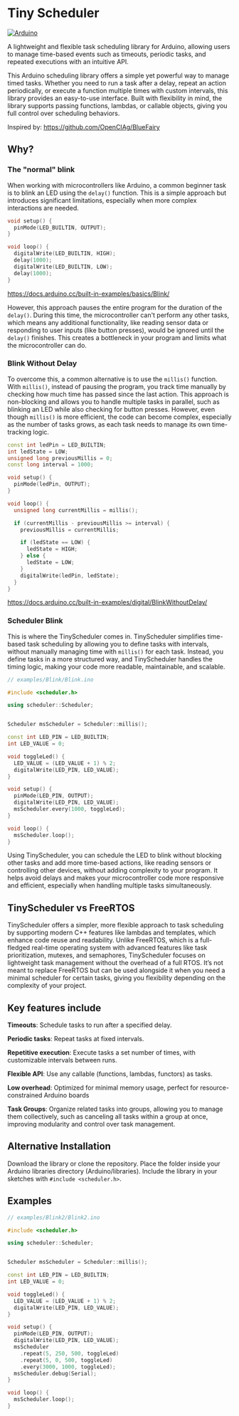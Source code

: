 # Tiny Scheduler

[![Arduino](https://img.shields.io/badge/-Arduino-00979D?style=for-the-badge&logo=Arduino&logoColor=white)](https://www.arduino.cc/reference/en/libraries/tinyscheduler/)

A lightweight and flexible task scheduling library for Arduino, allowing users to manage time-based events such as timeouts, periodic tasks, and repeated executions with an intuitive API.

This Arduino scheduling library offers a simple yet powerful way to manage timed tasks. Whether you need to run a task after a delay, repeat an action periodically, or execute a function multiple times with custom intervals, this library provides an easy-to-use interface. Built with flexibility in mind, the library supports passing functions, lambdas, or callable objects, giving you full control over scheduling behaviors.

Inspired by: <https://github.com/OpenCIAg/BlueFairy>

## Why?

### The "normal" blink

When working with microcontrollers like Arduino, a common beginner task is to blink an LED using the `delay()` function.
This is a simple approach but introduces significant limitations, especially when more complex interactions are needed.

```cpp
void setup() {
  pinMode(LED_BUILTIN, OUTPUT);
}

void loop() {
  digitalWrite(LED_BUILTIN, HIGH); 
  delay(1000);                     
  digitalWrite(LED_BUILTIN, LOW);  
  delay(1000);                     
}
```

<https://docs.arduino.cc/built-in-examples/basics/Blink/>

However, this approach pauses the entire program for the duration of the `delay()`.
During this time, the microcontroller can't perform any other tasks, which means any additional functionality, like reading sensor data or responding to user inputs (like button presses), would be ignored until the `delay()` finishes.
This creates a bottleneck in your program and limits what the microcontroller can do.

### Blink Without Delay

To overcome this, a common alternative is to use the `millis()` function. With `millis()`, instead of pausing the program, you track time manually by checking how much time has passed since the last action.
This approach is non-blocking and allows you to handle multiple tasks in parallel, such as blinking an LED while also checking for button presses.
However, even though `millis()` is more efficient, the code can become complex, especially as the number of tasks grows, as each task needs to manage its own time-tracking logic.

```cpp
const int ledPin = LED_BUILTIN;
int ledState = LOW;
unsigned long previousMillis = 0;
const long interval = 1000;

void setup() {
  pinMode(ledPin, OUTPUT);
}

void loop() {
  unsigned long currentMillis = millis();

  if (currentMillis - previousMillis >= interval) {
    previousMillis = currentMillis;

    if (ledState == LOW) {
      ledState = HIGH;
    } else {
      ledState = LOW;
    }
    digitalWrite(ledPin, ledState);
  }
}
```

<https://docs.arduino.cc/built-in-examples/digital/BlinkWithoutDelay/>

### Scheduler Blink

This is where the TinyScheduler comes in.
TinyScheduler simplifies time-based task scheduling by allowing you to define tasks with intervals, without manually managing time with `millis()` for each task.
Instead, you define tasks in a more structured way, and TinyScheduler handles the timing logic, making your code more readable, maintainable, and scalable.

```cpp
// examples/Blink/Blink.ino

#include <scheduler.h>

using scheduler::Scheduler;


Scheduler msScheduler = Scheduler::millis();

const int LED_PIN = LED_BUILTIN;
int LED_VALUE = 0;

void toggleLed() {
  LED_VALUE = (LED_VALUE + 1) % 2;
  digitalWrite(LED_PIN, LED_VALUE);
}

void setup() {
  pinMode(LED_PIN, OUTPUT);
  digitalWrite(LED_PIN, LED_VALUE);
  msScheduler.every(1000, toggleLed);
}

void loop() {
  msScheduler.loop();
}
```

Using TinyScheduler, you can schedule the LED to blink without blocking other tasks and add more time-based actions, like reading sensors or controlling other devices, without adding complexity to your program.
It helps avoid delays and makes your microcontroller code more responsive and efficient, especially when handling multiple tasks simultaneously.

## TinyScheduler vs FreeRTOS

TinyScheduler offers a simpler, more flexible approach to task scheduling by supporting modern C++ features like lambdas and templates, which enhance code reuse and readability.
Unlike FreeRTOS, which is a full-fledged real-time operating system with advanced features like task prioritization, mutexes, and semaphores, TinyScheduler focuses on lightweight task management without the overhead of a full RTOS.
It’s not meant to replace FreeRTOS but can be used alongside it when you need a minimal scheduler for certain tasks, giving you flexibility depending on the complexity of your project.

## Key features include

**Timeouts**: Schedule tasks to run after a specified delay.

**Periodic tasks**: Repeat tasks at fixed intervals.

**Repetitive execution**: Execute tasks a set number of times, with customizable intervals between runs.

**Flexible API**: Use any callable (functions, lambdas, functors) as tasks.

**Low overhead**: Optimized for minimal memory usage, perfect for resource-constrained Arduino boards

**Task Groups**: Organize related tasks into groups, allowing you to manage them collectively, such as canceling all tasks within a group at once, improving modularity and control over task management.

## Alternative Installation

Download the library or clone the repository.
Place the folder inside your Arduino libraries directory (Arduino/libraries).
Include the library in your sketches with `#include <scheduler.h>`.

## Examples

```cpp
// examples/Blink2/Blink2.ino

#include <scheduler.h>

using scheduler::Scheduler;


Scheduler msScheduler = Scheduler::millis();

const int LED_PIN = LED_BUILTIN;
int LED_VALUE = 0;

void toggleLed() {
  LED_VALUE = (LED_VALUE + 1) % 2;
  digitalWrite(LED_PIN, LED_VALUE);
}

void setup() {
  pinMode(LED_PIN, OUTPUT);
  digitalWrite(LED_PIN, LED_VALUE);
  msScheduler
    .repeat(5, 250, 500, toggleLed)
    .repeat(5, 0, 500, toggleLed)
    .every(3000, 1000, toggleLed);
  msScheduler.debug(Serial);
}

void loop() {
  msScheduler.loop();
}
```
